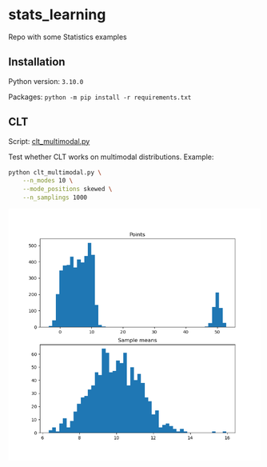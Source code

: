 # stats_learning
Repo with some Statistics examples

## Installation

Python version: `3.10.0`

Packages: `python -m pip install -r requirements.txt`

## CLT

Script: [clt_multimodal.py](clt_multimodal.py)

Test whether CLT works on multimodal distributions. Example:

```bash
python clt_multimodal.py \
    --n_modes 10 \
    --mode_positions skewed \
    --n_samplings 1000 
```

![Script output](misc/clt_multimodal.png)
